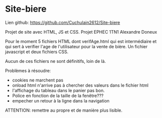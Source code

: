 # Site-biere
Lien github: https://github.com/Cuchulain2612/Site-biere

Projet de site avec HTML, JS et CSS. Projet EPHEC 1TN1 Alexandre Doneux

Pour le moment 5 fichiers HTML dont verifAge.html qui est intermédiaire et qui sert à verifier l'age de l'utilisateur pour la vente de bière.
Un fichier javascript et deux fichiers CSS.

Aucun de ces fichiers ne sont définitifs, loin de là.

Problèmes à résoudre:
- cookies ne marchent pas
- onload html n'arrive pas à chercher des valeurs dans le fichier html
- l'affichage du tableau dans le panier pas bon.
- Police en fonction de la taille de la fenêtre???
- empecher un retour à la ligne dans la navigation


ATTENTION: remettre au propre et de manière plus lisible.